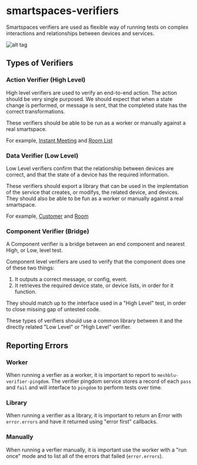 # smartspaces-verifiers

Smartspaces verifiers are used as flexible way of running tests on complex interactions and relationships between devices and services.

![alt tag](https://github.com/octoblu/smartspaces-verifiers/blob/master/Smartspaces%20Verifier.png)


## Types of Verifiers

### Action Verifier (High Level)

High level verifiers are used to verify an end-to-end action. The action should be very single purposed. We should expect that when a state change is performed, or message is sent, that the completed state has the correct transformations.

These verifiers should be able to be run as a worker or manually against a real smartspace.

For example, [Instant Meeting](https://github.com/octoblu/smartspaces-verifier-instant-meeting) and [Room List](https://github.com/octoblu/smartspaces-verifier-room-list) 

### Data Verifier (Low Level)

Low Level verifiers confirm that the relationship between devices are correct, and that the state of a device has the required information.

These verifiers should export a library that can be used in the implemtation of the service that creates, or modifys, the related device, and devices. They should also be able to be fun as a worker or manually against a real smartspace.

For example, [Customer](https://github.com/octoblu/smartspaces-verifier-customer) and [Room](https://github.com/octoblu/smartspaces-verifier-room) 

### Component Verifier (Bridge)

A Component verifier is a bridge between an end component and nearest High, or Low, level test.

Component level verifiers are used to verify that the component does one of these two things:

1. It outputs a correct message, or config, event.
2. It retrieves the required device state, or device lists, in order for it function.

They should match up to the interface used in a "High Level" test, in order to close missing gap of untested code.

These types of verifiers should use a common library between it and the directly related "Low Level" or "High Level" verifier.

## Reporting Errors

### Worker

When running a verfier as a worker, it is important to report to `meshblu-verifier-pingdom`. The verifier pingdom service stores a record of each `pass` and `fail` and will interface to `pingdom` to perform tests over time.

### Library

When running a verifier as a library, it is important to return an Error with `error.errors` and have it returned using "error first" callbacks.

### Manually

When running a verfier manually, it is important use the worker with a "run once" mode and to list all of the errors that failed (`error.errors`).
